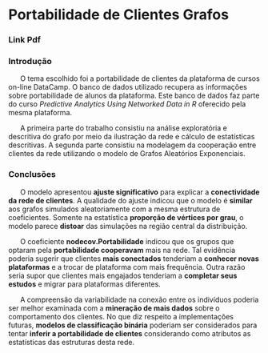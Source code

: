 
# Portabilidade de Clientes Grafos

### Link Pdf

[]()

### Introdução

&nbsp;&nbsp;&nbsp;&nbsp;&nbsp;
O tema escolhido foi a portabilidade de clientes da plataforma de cursos on-line DataCamp. O banco de dados utilizado recupera as informações sobre portabilidade de alunos da plataforma. Este banco de dados faz parte do curso _Predictive Analytics Using Networked Data in R_ oferecido pela mesma plataforma.

&nbsp;&nbsp;&nbsp;&nbsp;&nbsp;
A primeira parte do trabalho consistiu na análise exploratória e descritiva do grafo por meio da ilustração da rede e cálculo de estatísticas descritivas. A segunda parte consistiu na modelagem da cooperação entre clientes da rede utilizando o modelo de Grafos Aleatórios Exponenciais.


### Conclusões

&nbsp;&nbsp;&nbsp;&nbsp;&nbsp;
O modelo apresentou __ajuste significativo__ para explicar a __conectividade da rede de clientes__. A qualidade do ajuste indicou que o modelo é __similar__ aos grafos simulados aleatoriamente com a mesma estrutura de coeficientes. Somente na estatística __proporção de vértices por grau__, o modelo parece __distoar__ das simulações na região central da distribuição.

&nbsp;&nbsp;&nbsp;&nbsp;&nbsp;
O coeficiente __nodecov.Portabilidade__ indicou que os grupos que optaram pela __portabilidade cooperavam__ mais na rede. Tal evidência poderia sugerir que clientes __mais conectados__ tenderiam a __conhecer novas plataformas__ e a trocar de plataforma com mais frequência. Outra razão seria supor que clientes mais engajados tenderiam a __completar seus estudos__ e migrar para plataformas diferentes.

&nbsp;&nbsp;&nbsp;&nbsp;&nbsp;
A compreensão da variabilidade na conexão entre os indivíduos  poderia ser melhor examinada com a __mineração de mais dados__ sobre o comportamento dos clientes. No que diz respeito a implementações futuras, __modelos de classificação binária__ poderiam ser considerados para tentar __inferir a portabilidade de clientes__  considerando como atributos as estatísticas das estruturas desta rede.